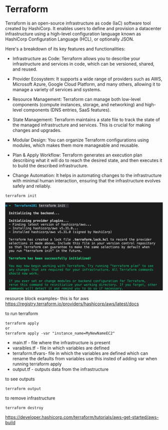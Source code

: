 # Terraform

Terraform is an open-source infrastructure as code (IaC) software tool created by HashiCorp. It enables users to define and provision a datacenter infrastructure using a high-level configuration language known as HashiCorp Configuration Language (HCL), or optionally JSON.

Here's a breakdown of its key features and functionalities:

- Infrastructure as Code: Terraform allows you to describe your infrastructure and services in code, which can be versioned, shared, and reused.

- Provider Ecosystem: It supports a wide range of providers such as AWS, Microsoft Azure, Google Cloud Platform, and many others, allowing it to manage a variety of services and systems.

- Resource Management: Terraform can manage both low-level components (compute instances, storage, and networking) and high-level components (DNS entries, SaaS features).

- State Management: Terraform maintains a state file to track the state of the managed infrastructure and services. This is crucial for making changes and upgrades.

- Modular Design: You can organize Terraform configurations using modules, which makes them more manageable and reusable.

- Plan & Apply Workflow: Terraform generates an execution plan describing what it will do to reach the desired state, and then executes it to build the described infrastructure.

- Change Automation: It helps in automating changes to the infrastructure with minimal human interaction, ensuring that the infrastructure evolves safely and reliably.

```
terraform init
```

![Alt text](image.png)

resource block examples- this is for aws
https://registry.terraform.io/providers/hashicorp/aws/latest/docs

to run terraform
```
terraform apply
or
terraform apply -var "instance_name=MyNewNameEC2"
```


- main.tf         - file where the infrastructure is present
- varaibles.tf    - file in which variables are defined
- terraform.tfvars- file in which the variables are defined which can rename the defaults from variables
                    use this insted of adding var when running terraform apply
- output.tf       - outputs data from the infrastructure


to see outputs
```
terraform output
```

to remove infrastructure
```
terraform destroy
```

https://developer.hashicorp.com/terraform/tutorials/aws-get-started/aws-build